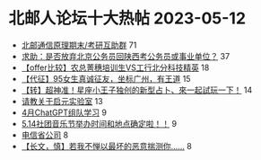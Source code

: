 # 北邮人论坛十大热帖 2023-05-12

- [北邮通信原理期末/考研互助群](https://bbs.byr.cn/article/AimGraduate/1224148) 71
- [求助：是否放弃北京公务员回陕西考公务员或事业单位？](https://bbs.byr.cn/article/FamilyLife/146669) 37
- [【offer比较】农总菁穗培训生VS工行北分科技精英](https://bbs.byr.cn/article/Job/2190787) 18
- [【代征】95女生真诚征友，坐标广州，有王道](https://bbs.byr.cn/article/Friends/2039899) 15
- [【转】超神准！星座小王子独创的新型占卜、來一起試玩一下！](https://bbs.byr.cn/article/Constellations/326533) 14
- [请教关于启元实验室](https://bbs.byr.cn/article/WorkLife/1199774) 13
- [4月ChatGPT组队学习](https://bbs.byr.cn/article/StudyShare/205812) 9
- [5.14社团音乐节举办时间和地点确定啦！！](https://bbs.byr.cn/article/Picture/3340565) 9
- [电信省公司](https://bbs.byr.cn/article/Fujian/462643) 8
- [【长文，慎】若我不惮以最坏的恶意揣测你……](https://bbs.byr.cn/article/Feeling/3199551) 8


